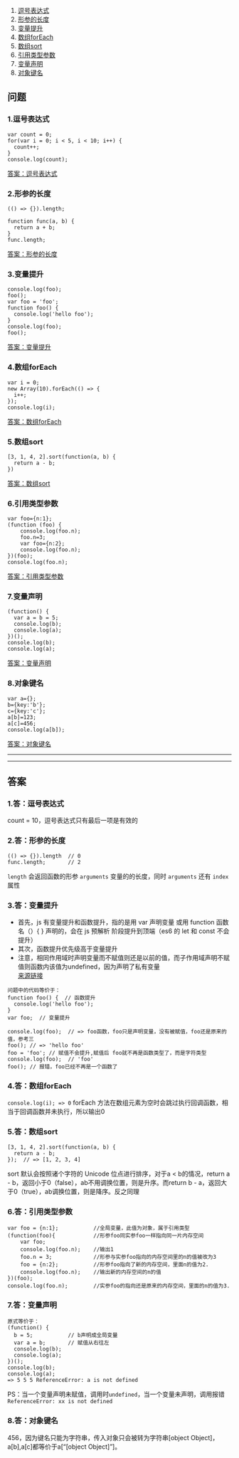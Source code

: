 1. [逗号表达式](#1逗号表达式)
2. [形参的长度](#2形参的长度)
3. [变量提升](#3变量提升)
4. [数组forEach](#4数组foreach)
5. [数组sort](#5数组sort)
6. [引用类型参数](#6引用类型参数)
7. [变量声明](#7变量声明)
8. [对象键名](#8对象键名)

## 问题
### 1.逗号表达式
```
var count = 0;
for(var i = 0; i < 5, i < 10; i++) {
  count++;
}
console.log(count);
```
[答案：逗号表达式](#1答逗号表达式)

### 2.形参的长度
```
(() => {}).length;

function func(a, b) {
  return a + b;
}
func.length;
```
[答案：形参的长度](#2答形参的长度)

### 3.变量提升
```
console.log(foo);
foo();
var foo = 'foo';
function foo() {
  console.log('hello foo');
}
console.log(foo);
foo();
```
[答案：变量提升](#3答变量提升)

### 4.数组forEach
```
var i = 0;
new Array(10).forEach(() => {
  i++;
});
console.log(i);
```
[答案：数组forEach](#4答数组foreach)

### 5.数组sort
```
[3, 1, 4, 2].sort(function(a, b) {
  return a - b;
})
```
[答案：数组sort](#5答数组sort)

### 6.引用类型参数
```
var foo={n:1};
(function (foo) {
    console.log(foo.n);
    foo.n=3;
    var foo={n:2};
    console.log(foo.n);
})(foo);
console.log(foo.n);
```
[答案：引用类型参数](#6答引用类型参数)

### 7.变量声明
```
(function() {
  var a = b = 5;
  console.log(b);
  console.log(a);
})();
console.log(b);
console.log(a);
```
[答案：变量声明](#7答变量声明)

### 8.对象键名
```
var a={};
b={key:'b'};
c={key:'c'};
a[b]=123;
a[c]=456;
console.log(a[b]);
```
[答案：对象键名](#8答对象键名)

---
---

## 答案
### 1.答：逗号表达式
count = 10，逗号表达式只有最后一项是有效的

### 2.答：形参的长度
```
(() => {}).length  // 0
func.length;       // 2
```
`length` 会返回函数的形参 `arguments` 变量的的长度，同时 `arguments` 还有 `index` 属性

### 3.答：变量提升
- 首先，js 有变量提升和函数提升，指的是用 var 声明变量 或用 function 函数名（）{  } 声明的，会在 js 预解析 阶段提升到顶端（es6 的 let  和 const 不会提升）
- 其次，函数提升优先级高于变量提升
- 注意，相同作用域时声明变量而不赋值则还是以前的值，而子作用域声明不赋值则函数内该值为undefined，因为声明了私有变量  
[来源链接](https://www.nowcoder.com/questionTerminal/334707e784d2480894a73c6584c68786)

```
问题中的代码等价于：
function foo() {  // 函数提升
  console.log('hello foo');  
}
var foo;  // 变量提升

console.log(foo);  // => foo函数，foo只是声明变量，没有被赋值，foo还是原来的值，参考三
foo(); // => 'hello foo'
foo = 'foo'; // 赋值不会提升,赋值后 foo就不再是函数类型了，而是字符类型
console.log(foo);  // 'foo'
foo(); // 报错，foo已经不再是一个函数了
```

### 4.答：数组forEach
`console.log(i); => 0` forEach 方法在数组元素为空时会跳过执行回调函数，相当于回调函数并未执行，所以输出0

### 5.答：数组sort
```
[3, 1, 4, 2].sort(function(a, b) {
  return a - b;
});  // => [1, 2, 3, 4]
```
sort 默认会按照诸个字符的 Unicode 位点进行排序，对于a < b的情况，return a - b，返回小于0（false），ab不用调换位置，则是升序。而return b - a，返回大于0（true），ab调换位置，则是降序。反之同理

### 6.答：引用类型参数
```
var foo = {n:1};           //全局变量，此值为对象，属于引用类型
(function(foo){            //形参foo同实参foo一样指向同一片内存空间
    var foo;               
    console.log(foo.n);    //输出1
    foo.n = 3;             //形参与实参foo指向的内存空间里的n的值被改为3
    foo = {n:2};           //形参foo指向了新的内存空间，里面n的值为2.
    console.log(foo.n);    //输出新的内存空间的n的值
})(foo);
console.log(foo.n);        //实参foo的指向还是原来的内存空间，里面的n的值为3.
```

### 7.答：变量声明
```
原式等价于：
(function() {
  b = 5;           // b声明成全局变量
  var a = b;       // 赋值从右往左
  console.log(b);
  console.log(a);
})();
console.log(b);
console.log(a);
=> 5 5 5 ReferenceError: a is not defined
```
PS：当一个变量声明未赋值，调用时`undefined`，当一个变量未声明，调用报错`ReferenceError: xx is not defined`

### 8.答：对象键名
456，因为键名只能为字符串，传入对象只会被转为字符串[object Object]，a[b],a[c]都等价于a[“[object Object]”]。